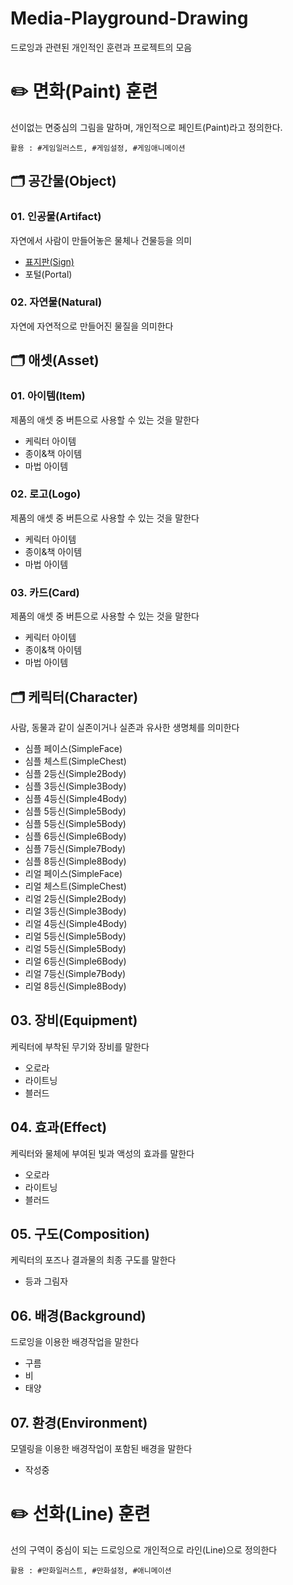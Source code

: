 Media-Playground-Drawing
===
드로잉과 관련된 개인적인 훈련과 프로젝트의 모음 

# :pencil2: 면화(Paint) 훈련
선이없는 면중심의 그림을 말하며, 개인적으로 페인트(Paint)라고 정의한다.
```text
활용 : #게임일러스트, #게임설정, #게임애니메이션
```

## :card_index_dividers: 공간물(Object)
### 01. 인공물(Artifact)
자연에서 사람이 만들어놓은 물체나 건물등을 의미
- [표지판(Sign)](Paint-Prop-Sign/README.md)
- 포털(Portal)

### 02. 자연물(Natural)
자연에 자연적으로 만들어진 물질을 의미한다

## :card_index_dividers: 애셋(Asset)
### 01. 아이템(Item)
제품의 애셋 중 버튼으로 사용할 수 있는 것을 말한다
- 케릭터 아이템
- 종이&책 아이템
- 마법 아이템

### 02. 로고(Logo)
제품의 애셋 중 버튼으로 사용할 수 있는 것을 말한다
- 케릭터 아이템
- 종이&책 아이템
- 마법 아이템

### 03. 카드(Card)
제품의 애셋 중 버튼으로 사용할 수 있는 것을 말한다
- 케릭터 아이템
- 종이&책 아이템
- 마법 아이템

## :card_index_dividers: 케릭터(Character)
사람, 동물과 같이 실존이거나 실존과 유사한 생명체를 의미한다
- 심플 페이스(SimpleFace)
- 심플 체스트(SimpleChest)
- 심플 2등신(Simple2Body)
- 심플 3등신(Simple3Body)
- 심플 4등신(Simple4Body)
- 심플 5등신(Simple5Body)
- 심플 5등신(Simple5Body)
- 심플 6등신(Simple6Body)
- 심플 7등신(Simple7Body)
- 심플 8등신(Simple8Body)
- 리얼 페이스(SimpleFace)
- 리얼 체스트(SimpleChest)
- 리얼 2등신(Simple2Body)
- 리얼 3등신(Simple3Body)
- 리얼 4등신(Simple4Body)
- 리얼 5등신(Simple5Body)
- 리얼 5등신(Simple5Body)
- 리얼 6등신(Simple6Body)
- 리얼 7등신(Simple7Body)
- 리얼 8등신(Simple8Body)

## 03. 장비(Equipment)
케릭터에 부착된 무기와 장비를 말한다
- 오로라
- 라이트닝
- 블러드

## 04. 효과(Effect)
케릭터와 물체에 부여된 빛과 액성의 효과를 말한다
- 오로라
- 라이트닝
- 블러드



## 05. 구도(Composition)
케릭터의 포즈나 결과물의 최종 구도를 말한다
- 등과 그림자

## 06. 배경(Background)
드로잉을 이용한 배경작업을 말한다
- 구름
- 비
- 태양

## 07. 환경(Environment)
모델링을 이용한 배경작업이 포함된 배경을 말한다
- 작성중


# :pencil2: 선화(Line) 훈련
선의 구역이 중심이 되는 드로잉으로 개인적으로 라인(Line)으로 정의한다
```text
활용 : #만화일러스트, #만화설정, #애니메이션
```

